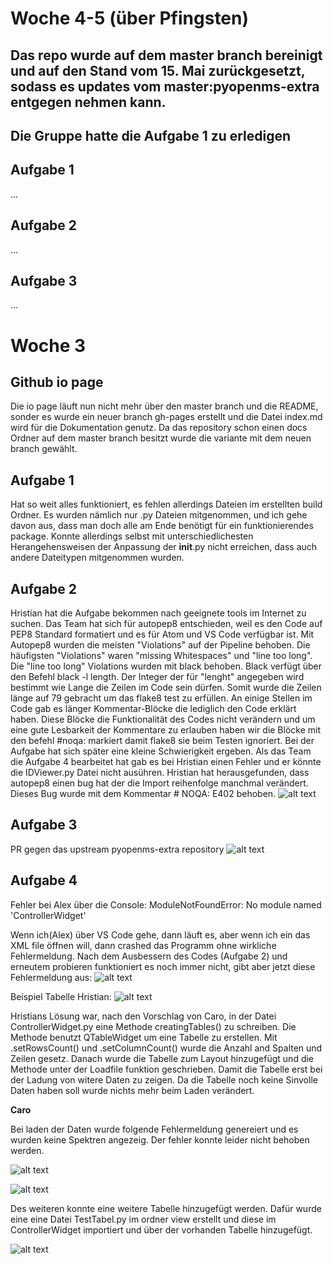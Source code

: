 # Woche 4-5 (über Pfingsten)

## Das repo wurde auf dem master branch bereinigt und auf den Stand vom 15. Mai zurückgesetzt, sodass es updates vom master:pyopenms-extra entgegen nehmen kann.

## Die Gruppe hatte die Aufgabe 1 zu erledigen 

## Aufgabe 1
...

## Aufgabe 2
...

## Aufgabe 3
...












# Woche 3

## Github io page
Die io page läuft nun nicht mehr über den master branch und die README, sonder es wurde ein neuer branch gh-pages erstellt und die Datei index.md wird für die Dokumentation genutz. Da das repository schon einen docs Ordner auf dem master branch besitzt wurde die variante mit dem neuen branch gewählt.

## Aufgabe 1
Hat so weit alles funktioniert, es fehlen allerdings Dateien im erstellten build Ordner. Es wurden nämlich nur .py Dateien mitgenommen, und ich gehe davon aus, dass man doch alle am Ende benötigt für ein funktionierendes package. Konnte allerdings selbst mit unterschiedlichesten Herangehensweisen der Anpassung der __init__.py nicht erreichen, dass auch andere Dateitypen mitgenommen wurden.

## Aufgabe 2
Hristian hat die Aufgabe bekommen nach geeignete tools im Internet zu suchen. Das Team hat sich für autopep8 entschieden, weil es den Code auf PEP8 Standard formatiert und es für Atom und VS Code verfügbar ist. Mit Autopep8 wurden die meisten "Violations" auf der Pipeline behoben. Die häufigsten "Violations" waren "missing Whitespaces" und "line too long". Die "line too long" Violations wurden mit black behoben. Black verfügt über den Befehl black -l length. Der Integer der für "lenght" angegeben wird bestimmt wie Lange die Zeilen im Code sein dürfen. Somit wurde die Zeilen länge auf 79 gebracht um das flake8 test zu erfüllen. An einige Stellen im Code gab es länger Kommentar-Blöcke die lediglich den Code erklärt haben. Diese Blöcke die Funktionalität des Codes nicht verändern und um eine gute Lesbarkeit der Kommentare zu erlauben haben wir die Blöcke mit den befehl #noqa: markiert damit flake8 sie beim Testen ignoriert. Bei der Aufgabe hat sich später eine kleine Schwierigkeit ergeben. Als das Team die Aufgabe 4 bearbeitet hat gab es bei Hristian einen Fehler und er könnte die IDViewer.py Datei nicht ausühren. Hristian hat herausgefunden, dass autopep8 einen bug hat der die Import reihenfolge manchmal verändert. Dieses Bug wurde mit dem Kommentar  # NOQA: E402 behoben.
![alt text](Screenshots/cisuccess.png)

## Aufgabe 3
PR gegen das upstream pyopenms-extra repository
![alt text](Screenshots/PR_auf_pyopenms-extra.jpeg)


## Aufgabe 4
Fehler bei Alex über die Console: ModuleNotFoundError: No module named 'ControllerWidget'

Wenn ich(Alex) über VS Code gehe, dann läuft es, aber wenn ich ein das XML file öffnen will, dann crashed das Programm ohne wirkliche Fehlermeldung. Nach dem Ausbessern des Codes (Aufgabe 2) und erneutem probieren funktioniert es noch immer nicht, gibt aber jetzt diese Fehlermeldung aus:
![alt text](Screenshots/Fehlermeldung_Aufgabe04_Alex.png)

Beispiel Tabelle Hristian:
![alt text](Screenshots/extratable.png)

Hristians Lösung war, nach den Vorschlag von Caro, in der Datei ControllerWidget.py eine Methode creatingTables() zu schreiben. Die Methode benutzt QTableWidget um eine Tabelle zu erstellen. Mit .setRowsCount() und .setColumnCount() wurde die Anzahl and Spalten und Zeilen gesetz. Danach wurde die Tabelle zum Layout hinzugefügt und die Methode unter der Loadfile funktion geschrieben. Damit die Tabelle erst bei der Ladung von witere Daten zu zeigen. Da die Tabelle noch keine Sinvolle Daten haben soll wurde nichts mehr beim Laden verändert.

**Caro**

Bei laden der Daten wurde folgende Fehlermeldung genereiert und es wurden keine Spektren angezeig. Der fehler konnte leider nicht behoben werden.

![alt text](Screenshots/error-IDViewer.png)

![alt text](Screenshots/w3-IDViewer.png)

Des weiteren konnte eine weitere Tabelle hinzugefügt werden. Dafür wurde eine eine Datei TestTabel.py im ordner view erstellt und diese im ControllerWidget importiert und über der vorhanden Tabelle hinzugefügt.

![alt text](Screenshots/IDViewer-Tabelle-Caro.png)
